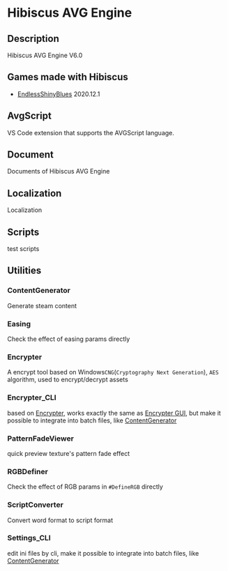 # Hibiscus AVG Engine

## Description

Hibiscus AVG Engine V6.0

## Games made with Hibiscus

- [EndlessShinyBlues](https://store.steampowered.com/app/1315620/) 2020.12.1

## AvgScript

VS Code extension that supports the AVGScript language.

## Document

Documents of Hibiscus AVG Engine

## Localization

Localization

## Scripts

test scripts

## Utilities

### ContentGenerator

Generate steam content

### Easing

Check the effect of easing params directly

### Encrypter

A encrypt tool based on Windows`CNG`(`Cryptography Next Generation`), `AES` algorithm, used to encrypt/decrypt assets

### Encrypter_CLI

based on [Encrypter](https://github.com/defisym/OpenFusionExamples/tree/master/Extensions/Encrypter), works exactly the same as [Encrypter GUI](https://github.com/defisym/HibiscusAVGEngine/tree/main/Utilities/Encrypter), but make it possible to integrate into batch files, like [ContentGenerator](https://github.com/defisym/HibiscusAVGEngine/tree/main/Utilities/ContentGenerator)

### PatternFadeViewer

quick preview texture's pattern fade effect

### RGBDefiner

Check the effect of RGB params in `#DefineRGB` directly

### ScriptConverter

Convert word format to script format

### Settings_CLI

edit ini files by cli, make it possible to integrate into batch files, like [ContentGenerator](https://github.com/defisym/HibiscusAVGEngine/tree/main/Utilities/ContentGenerator)
